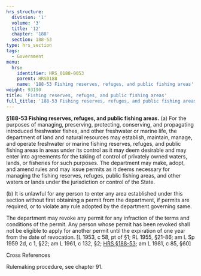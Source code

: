 ```yaml
---
hrs_structure:
  division: '1'
  volume: '3'
  title: '12'
  chapter: '188'
  section: 188-53
type: hrs_section
tags:
  - Government
menu:
  hrs:
    identifier: HRS_0188-0053
    parent: HRS0188
    name: '188-53 Fishing reserves, refuges, and public fishing areas'
weight: 93190
title: 'Fishing reserves, refuges, and public fishing areas'
full_title: '188-53 Fishing reserves, refuges, and public fishing areas'
---
```

**§188-53 Fishing reserves, refuges, and public fishing areas.** (a) For the purposes of managing, preserving, protecting, conserving, and propagating introduced freshwater fishes, and other freshwater or marine life, the department of land and natural resources may establish, maintain, manage, and operate freshwater or marine fishing reserves, refuges, and public fishing areas in areas under its control as it may deem desirable and may enter into agreements for the taking of control of privately owned waters, lands, or fisheries for such purposes. The department may make, adopt, and amend rules and may issue permits as it deems necessary for managing the fishing reserves, refuges, public fishing areas, and other waters or lands under the jurisdiction or control of the State.

(b) It is unlawful for any person to enter any area established under this section without first obtaining a permit from the department, if permits are required, or to violate any rule adopted by the department governing same.

The department may revoke any permit for any infraction of the terms and conditions of the permit. Any person whose permit has been revoked shall not be eligible to apply for another permit until the expiration of one year from the date of revocation. [L 1953, c 58, pt of §1; RL 1955, §21-86; am L Sp 1959 2d, c 1, §22; am L 1961, c 132, §2; [HRS §188-53](/title-12/chapter-188/section-188-53/); am L 1981, c 85, §60]

Cross References

Rulemaking procedure, see chapter 91.